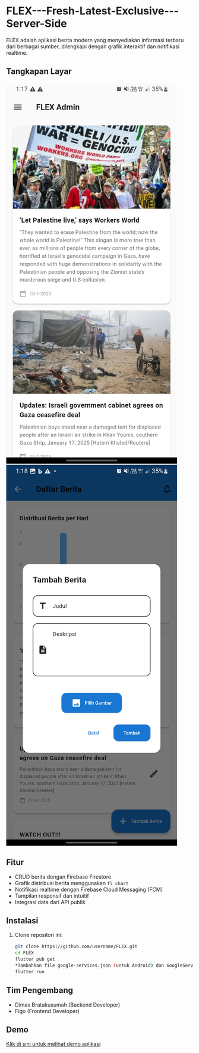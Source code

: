 # FLEX---Fresh-Latest-Exclusive---Server-Side
FLEX adalah aplikasi berita modern yang menyediakan informasi terbaru dari berbagai sumber, dilengkapi dengan grafik interaktif dan notifikasi realtime.
## Tangkapan Layar

![Beranda](screenshots/home_screen.png)
![Tambah Berita](screenshots/add_news.png)

## Fitur
- CRUD berita dengan Firebase Firestore
- Grafik distribusi berita menggunakan `fl_chart`
- Notifikasi realtime dengan Firebase Cloud Messaging (FCM)
- Tampilan responsif dan intuitif
- Integrasi data dari API publik

## Instalasi
1. Clone repositori ini:
   ```bash
   git clone https://github.com/username/FLEX.git
   cd FLEX
   flutter pub get
   *Tambahkan file google-services.json (untuk Android) dan GoogleService-Info.plist (untuk iOS) di direktori proyek.*
   flutter run

## Tim Pengembang
- Dimas Bratakusumah (Backend Developer)
- Figo (Frontend Developer)

## Demo
[Klik di sini untuk melihat demo aplikasi](https://youtu.be/7RgYnB9y8Ak)
